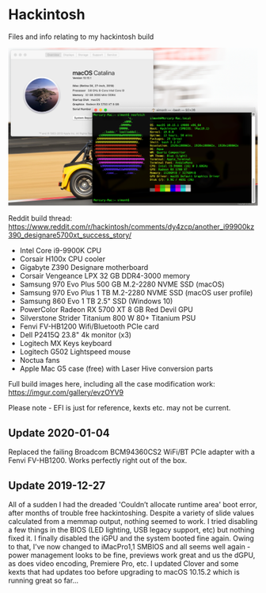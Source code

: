 # Hackintosh
Files and info relating to my hackintosh build

<img src="neofetch.png" width="800" />

Reddit build thread: https://www.reddit.com/r/hackintosh/comments/dy4zcp/another_i99900kz390_designare5700xt_success_story/

* Intel Core i9-9900K CPU
* Corsair H100x CPU cooler
* Gigabyte Z390 Designare motherboard
* Corsair Vengeance LPX 32 GB DDR4-3000 memory
* Samsung 970 Evo Plus 500 GB M.2-2280 NVME SSD (macOS)
* Samsung 970 Evo Plus 1 TB M.2-2280 NVME SSD (macOS user profile)
* Samsung 860 Evo 1 TB 2.5" SSD (Windows 10)
* PowerColor Radeon RX 5700 XT 8 GB Red Devil GPU
* Silverstone Strider Titanium 800 W 80+ Titanium PSU
* Fenvi FV-HB1200 Wifi/Bluetooth PCIe card
* Dell P2415Q 23.8" 4k monitor (x3)
* Logitech MX Keys keyboard
* Logitech G502 Lightspeed mouse
* Noctua fans
* Apple Mac G5 case (free) with Laser Hive conversion parts

Full build images here, including all the case modification work: https://imgur.com/gallery/evzOYV9


Please note - EFI is just for reference, kexts etc. may not be current.

## Update 2020-01-04
Replaced the failing Broadcom BCM94360CS2 WiFi/BT PCIe adapter with a Fenvi FV-HB1200. Works perfectly right out of the box. 

## Update 2019-12-27
All of a sudden I had the dreaded 'Couldn’t allocate runtime area' boot error, after months of trouble free hackintoshing. Despite a variety of slide values calculated from a memmap output, nothing seemed to work. I tried disabling a few things in the BIOS (LED lighting, USB legacy support, etc) but nothing fixed it. I finally disabled the iGPU and the system booted fine again. Owing to that, I've now changed to iMacPro1,1 SMBIOS and all seems well again - power management looks to be fine, previews work great and us the dGPU, as does video encoding, Premiere Pro, etc. I updated Clover and some kexts that had updates too before upgrading to macOS 10.15.2 which is running great so far...